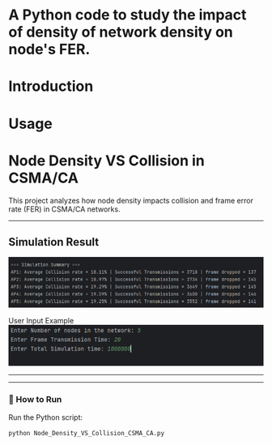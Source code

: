 # A Python code to study the impact of density of network density on node's FER. 

# Introduction


# Usage

# Node Density VS Collision in CSMA/CA

This project analyzes how node density impacts collision and frame error rate (FER) in CSMA/CA networks.

---

## Simulation Result
 
![Simulation Result](simulation_result.png)

User Input Example  
![User Input](user_input.png)


---
---

### 🧩 How to Run
Run the Python script:
```bash
python Node_Density_VS_Collision_CSMA_CA.py





